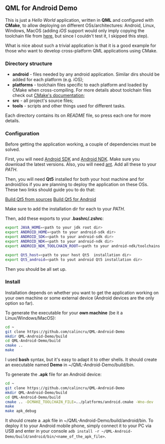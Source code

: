 ## QML for Android Demo

This is just a *Hello World* application, written in **QML** and configured
with **CMake**, to allow deploying on different OSs/architectures: Android,
Linux, Windows, MacOS (adding *iOS* support would only imply copying the
toolchain file from [here](https://code.google.com/p/ios-cmake/), but since
I couldn't test it, I skipped this step).

What is nice about such a trivial application is that it is a good example for
those who want to develop cross-platform QML applications using CMake.

### Directory structure

- **android** - files needed by any android application. Similar dirs should
be added for each platform (e.g. iOS);
- **platforms** - toolchain files specific to each platform and loaded by CMake
when cross-compiling. For more details about toolchain files check out
[CMake's documentation](http://www.cmake.org/Wiki/CMake_Cross_Compiling);
- **src** - all project's source files;
- **tools** - scripts and other things used for different tasks.

Each directory contains its on *README* file, so press each one for more
details.

### Configuration

Before getting the application working, a couple of dependencies must be
solved.

First, you will need [Android SDK](http://developer.android.com/sdk/index.html)
and [Android NDK](http://developer.android.com/tools/sdk/ndk/index.html). Make
sure you download the latest versions. Also, you will need
[ant](http://ant.apache.org/). Add all these to your *PATH*.

Then, you will need **Qt5** installed for both your host machine and for
android/ios if you are planning to deploy the application on these
OSs. These two links should guide you to do that:

[Build Qt5 from sources](http://qt-project.org/wiki/Building_Qt_5_from_Git)
[Build Qt5 for Android](http://qt-project.org/wiki/Qt5ForAndroidBuilding)

Make sure to add the installation dir for each to your *PATH*.

Then, add these exports to your **.bashrc/.zshrc**:
```bash
export JAVA_HOME=<path to your jdk root dir>
export ANDROID_HOME=<path to your android-sdk dir>
export ANDROID_SDK=<path to your android-sdk dir>
export ANDROID_NDK=<path to your android-ndk dir>
export ANDROID_NDK_TOOLCHAIN_ROOT=<path to your android-ndk/toolchains dir>

export Qt5_host=<path to your host Qt5  installation dir>
export Qt5_android=<path to yout android Qt5 installation dir>
```

Then you should be all set up.


### Install

Installation depends on whether you want to get the application working on
your own machine or some external device (Android devices are the only
option so far).

To generate the executable for your **own machine** (be it a
Linux/Windows/MacOS):

```bash
cd ~
git clone https://github.com/calincru/QML-Android-Demo
mkdir QML-Android-Demo/build
cd QML-Android-Demo/build
cmake ..
make
```

I used **bash** syntax, but it's easy to adapt it to other shells.
It should create an executable named **Demo** in ~/QML-Android-Demo/build/bin.


To generate the **.apk** file for an Android device:

```bash
cd ~
git clone https://github.com/calincru/QML-Android-Demo
mkdir QML-Android-Demo/build
cd QML-Android-Demo/build
cmake .. -DCMAKE_TOOLCHAIN_FILE=../platforms/android.cmake -Wno-dev
make
make apk_debug
```

It should create a .apk file in ~/QML-Android-Demo/build/android/bin.
To deploy it to your Android mobile phone, simply connect it to your PC via
USB and enter in your console
`adb install -r ~/QML-Android-Demo/build/android/bin/<name_of_the_apk_file>`.
